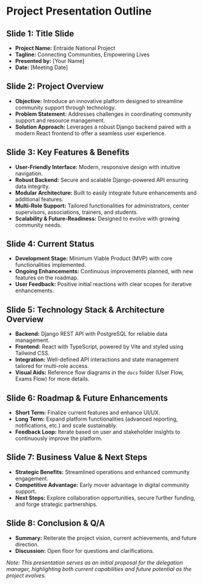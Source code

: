 # Project Presentation Outline

## Slide 1: Title Slide
- **Project Name:** Entraide National Project
- **Tagline:** Connecting Communities, Empowering Lives
- **Presented by:** [Your Name]
- **Date:** [Meeting Date]

## Slide 2: Project Overview
- **Objective:** Introduce an innovative platform designed to streamline community support through technology.
- **Problem Statement:** Addresses challenges in coordinating community support and resource management.
- **Solution Approach:** Leverages a robust Django backend paired with a modern React frontend to offer a seamless user experience.

## Slide 3: Key Features & Benefits
- **User-Friendly Interface:** Modern, responsive design with intuitive navigation.
- **Robust Backend:** Secure and scalable Django-powered API ensuring data integrity.
- **Modular Architecture:** Built to easily integrate future enhancements and additional features.
- **Multi-Role Support:** Tailored functionalities for administrators, center supervisors, associations, trainers, and students.
- **Scalability & Future-Readiness:** Designed to evolve with growing community needs.

## Slide 4: Current Status
- **Development Stage:** Minimum Viable Product (MVP) with core functionalities implemented.
- **Ongoing Enhancements:** Continuous improvements planned, with new features on the roadmap.
- **User Feedback:** Positive initial reactions with clear scopes for iterative enhancements.

## Slide 5: Technology Stack & Architecture Overview
- **Backend:** Django REST API with PostgreSQL for reliable data management.
- **Frontend:** React with TypeScript, powered by Vite and styled using Tailwind CSS.
- **Integration:** Well-defined API interactions and state management tailored for multi-role access.
- **Visual Aids:** Reference flow diagrams in the `docs` folder (User Flow, Exams Flow) for more details.

## Slide 6: Roadmap & Future Enhancements
- **Short Term:** Finalize current features and enhance UI/UX.
- **Long Term:** Expand platform functionalities (advanced reporting, notifications, etc.) and scale sustainably.
- **Feedback Loop:** Iterate based on user and stakeholder insights to continuously improve the platform.

## Slide 7: Business Value & Next Steps
- **Strategic Benefits:** Streamlined operations and enhanced community engagement.
- **Competitive Advantage:** Early mover advantage in digital community support.
- **Next Steps:** Explore collaboration opportunities, secure further funding, and forge strategic partnerships.

## Slide 8: Conclusion & Q/A
- **Summary:** Reiterate the project vision, current achievements, and future direction.
- **Discussion:** Open floor for questions and clarifications.

*Note: This presentation serves as an initial proposal for the delegation manager, highlighting both current capabilities and future potential as the project evolves.*
